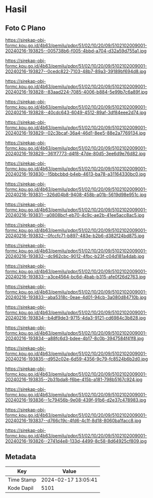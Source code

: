 # Hasil

## Foto C Plano

https://sirekap-obj-formc.kpu.go.id/4b63/pemilu/pdpr/51/02/10/20/09/5102102009001-20240216-193825--005738b6-f005-4bbd-a704-d32a59d755a1.jpg

https://sirekap-obj-formc.kpu.go.id/4b63/pemilu/pdpr/51/02/10/20/09/5102102009001-20240216-193827--0cedc822-7103-48b7-89a3-39189bf694d8.jpg

https://sirekap-obj-formc.kpu.go.id/4b63/pemilu/pdpr/51/02/10/20/09/5102102009001-20240216-193828--83aad224-7085-4006-b884-5e99b7c6a89f.jpg

https://sirekap-obj-formc.kpu.go.id/4b63/pemilu/pdpr/51/02/10/20/09/5102102009001-20240216-193828--40cdc643-6049-4512-89af-3df84eee2d74.jpg

https://sirekap-obj-formc.kpu.go.id/4b63/pemilu/pdpr/51/02/10/20/09/5102102009001-20240216-193829--02c3bcaf-36a4-46d1-8ee5-88e2a7769134.jpg

https://sirekap-obj-formc.kpu.go.id/4b63/pemilu/pdpr/51/02/10/20/09/5102102009001-20240216-193829--361f7773-d4f8-47de-80d5-3ee6d9e76d82.jpg

https://sirekap-obj-formc.kpu.go.id/4b63/pemilu/pdpr/51/02/10/20/09/5102102009001-20240216-193830--15bbcbbd-b4eb-4613-ba78-a31164330bc0.jpg

https://sirekap-obj-formc.kpu.go.id/4b63/pemilu/pdpr/51/02/10/20/09/5102102009001-20240216-193831--326d04b8-9408-458b-a01b-5619d98e951c.jpg

https://sirekap-obj-formc.kpu.go.id/4b63/pemilu/pdpr/51/02/10/20/09/5102102009001-20240216-193831--a0808bcf-eb70-4c9c-ae2b-41ee5acc8ac5.jpg

https://sirekap-obj-formc.kpu.go.id/4b63/pemilu/pdpr/51/02/10/20/09/5102102009001-20240216-193832--0fccfc71-b897-483e-b2b6-d382f24bd875.jpg

https://sirekap-obj-formc.kpu.go.id/4b63/pemilu/pdpr/51/02/10/20/09/5102102009001-20240216-193832--dc962cbc-9012-4fbc-b23f-c04d181a4dab.jpg

https://sirekap-obj-formc.kpu.go.id/4b63/pemilu/pdpr/51/02/10/20/09/5102102009001-20240216-193833--a3ce4564-bc6d-4bab-b315-afe0f26d2763.jpg

https://sirekap-obj-formc.kpu.go.id/4b63/pemilu/pdpr/51/02/10/20/09/5102102009001-20240216-193833--aba5318c-0eae-4d01-94cb-3a080d84710b.jpg

https://sirekap-obj-formc.kpu.go.id/4b63/pemilu/pdpr/51/02/10/20/09/5102102009001-20240216-193834--b4df9de3-9715-4da3-9121-cd6984c3b828.jpg

https://sirekap-obj-formc.kpu.go.id/4b63/pemilu/pdpr/51/02/10/20/09/5102102009001-20240216-193834--a88fc6d3-bdee-4b17-8c0b-3947584f41f8.jpg

https://sirekap-obj-formc.kpu.go.id/4b63/pemilu/pdpr/51/02/10/20/09/5102102009001-20240216-193835--d952c02e-6d59-4356-9c79-fc8524b6b2d0.jpg

https://sirekap-obj-formc.kpu.go.id/4b63/pemilu/pdpr/51/02/10/20/09/5102102009001-20240216-193835--2b31bda8-f6be-415b-a181-798b5167c924.jpg

https://sirekap-obj-formc.kpu.go.id/4b63/pemilu/pdpr/51/02/10/20/09/5102102009001-20240216-193836--1c79456b-9e08-439f-91b6-d2e37c478983.jpg

https://sirekap-obj-formc.kpu.go.id/4b63/pemilu/pdpr/51/02/10/20/09/5102102009001-20240216-193837--d766c19c-4fd6-4c1f-8d18-8060ba1facc8.jpg

https://sirekap-obj-formc.kpu.go.id/4b63/pemilu/pdpr/51/02/10/20/09/5102102009001-20240216-193826--2741d4e8-133d-4499-8c58-8d64925cf809.jpg


## Metadata

| Key        | Value               |
| ---------- | ------------------- |
| Time Stamp | 2024-02-17 13:05:41 |
| Kode Dapil | 5101                |



